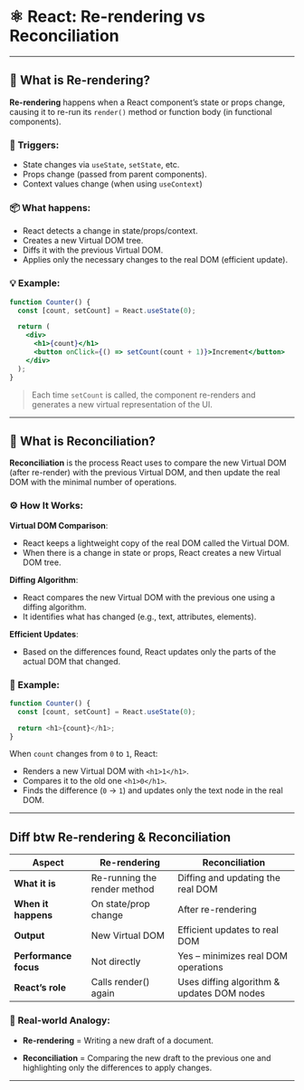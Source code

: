 # ⚛️ React: Re-rendering vs Reconciliation

---

## 🔁 What is Re-rendering?

**Re-rendering** happens when a React component’s state or props change, causing it to re-run its `render()` method or function body (in functional components).

### 📌 Triggers:

- State changes via `useState`, `setState`, etc.
- Props change (passed from parent components).
- Context values change (when using `useContext`)

### 📦 What happens:

- React detects a change in state/props/context.
- Creates a new Virtual DOM tree.
- Diffs it with the previous Virtual DOM.
- Applies only the necessary changes to the real DOM (efficient update).

### 💡 Example:

```jsx
function Counter() {
  const [count, setCount] = React.useState(0);

  return (
    <div>
      <h1>{count}</h1>
      <button onClick={() => setCount(count + 1)}>Increment</button>
    </div>
  );
}
```

> Each time `setCount` is called, the component re-renders and generates a new virtual representation of the UI.

---

## 🔄 What is Reconciliation?

**Reconciliation** is the process React uses to compare the new Virtual DOM (after re-render) with the previous Virtual DOM, and then update the real DOM with the minimal number of operations.

### ⚙️ How It Works:

**Virtual DOM Comparison**:

- React keeps a lightweight copy of the real DOM called the Virtual DOM.
- When there is a change in state or props, React creates a new Virtual DOM tree.

**Diffing Algorithm**:

- React compares the new Virtual DOM with the previous one using a diffing algorithm.
- It identifies what has changed (e.g., text, attributes, elements).

**Efficient Updates**:

- Based on the differences found, React updates only the parts of the actual DOM that changed.

### 🧠 Example:

```js
function Counter() {
  const [count, setCount] = React.useState(0);

  return <h1>{count}</h1>;
}
```

When `count` changes from `0` to `1`, React:

- Renders a new Virtual DOM with `<h1>1</h1>`.
- Compares it to the old one `<h1>0</h1>`.
- Finds the difference (`0` → `1`) and updates only the text node in the real DOM.

---

## Diff btw Re-rendering & Reconciliation

| Aspect                | Re-rendering                 | Reconciliation                             |
| --------------------- | ---------------------------- | ------------------------------------------ |
| **What it is**        | Re-running the render method | Diffing and updating the real DOM          |
| **When it happens**   | On state/prop change         | After re-rendering                         |
| **Output**            | New Virtual DOM              | Efficient updates to real DOM              |
| **Performance focus** | Not directly                 | Yes – minimizes real DOM operations        |
| **React’s role**      | Calls render() again         | Uses diffing algorithm & updates DOM nodes |

### 🧵 Real-world Analogy:

- **Re-rendering** = Writing a new draft of a document.

- **Reconciliation** = Comparing the new draft to the previous one and highlighting only the differences to apply changes.

---
